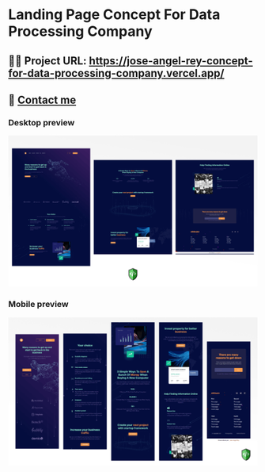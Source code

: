 # Landing Page Concept For Data Processing Company

## 🚀🚀 Project URL: https://jose-angel-rey-concept-for-data-processing-company.vercel.app/

## 📧 [Contact me](dev.joseangel.rey@gmail.com) 

### Desktop preview
![Desktop design](/design/Desktop-design-preview.png)

### Mobile preview
![Mobile desidn](/design/Mobile%20-design-preview.png)
